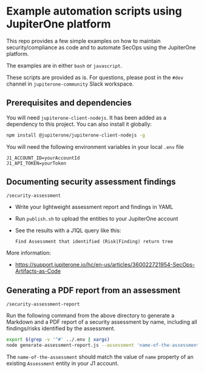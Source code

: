 # Example automation scripts using JupiterOne platform

This repo provides a few simple examples on how to maintain security/compliance
as code and to automate SecOps using the JupiterOne platform.

The examples are in either `bash` or `javascript`.

These scripts are provided as is. For questions, please post in the `#dev`
channel in `jupiterone-community` Slack workspace.

## Prerequisites and dependencies

You will need `jupiterone-client-nodejs`. It has been added as a dependency to
this project. You can also install it globally:

```bash
npm install @jupiterone/jupiterone-client-nodejs -g
```

You will need the following environment variables in your local `.env` file

```text
J1_ACCOUNT_ID=yourAccountId
J1_API_TOKEN=yourToken
```

## Documenting security assessment findings

`/security-assessment`

- Write your lightweight assessment report and findings in YAML
- Run `publish.sh` to upload the entities to your JupiterOne account
- See the results with a J1QL query like this:

  ```j1ql
  Find Assessment that identified (Risk|Finding) return tree
  ```

More information:

- https://support.jupiterone.io/hc/en-us/articles/360022721954-SecOps-Artifacts-as-Code

## Generating a PDF report from an assessment

`/security-assessment-report`

Run the following command from the above directory to generate a Markdown and a
PDF report of a security assessment by name, including all findings/risks
identified by the assessment.

```bash
export $(grep -v '^#' ../.env | xargs)
node generate-assessment-report.js --assessment 'name-of-the-assessment'
```

The `name-of-the-assessment` should match the value of `name` property of an
existing `Assessment` entity in your J1 account.